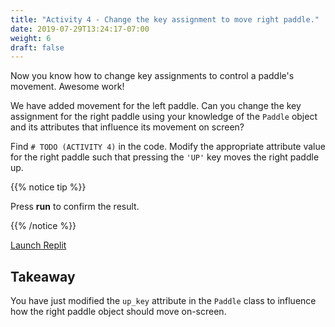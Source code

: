 ```yaml
---
title: "Activity 4 - Change the key assignment to move right paddle."
date: 2019-07-29T13:24:17-07:00
weight: 6
draft: false
---
```


Now you know how to change key assignments to control a paddle's movement. Awesome work!

We have added movement for the left paddle. Can you change the key assignment for the right paddle using your knowledge
of the `Paddle` object and its attributes that influence its movement on screen?

Find `# TODO (ACTIVITY 4)` in the code. Modify the appropriate attribute value for the right paddle such that pressing
the `'UP'` key moves the right paddle up.

{{% notice tip %}}

Press <b>run</b> to confirm the result.

{{% /notice %}}

<a class="my-2 mx-4 btn btn-info" href="https://replit.com/@nuevofoundation/PongLessonStudent" target="_blank">Launch
Replit</a>

## Takeaway

You have just modified the `up_key` attribute in the `Paddle` class to influence how the right paddle object should move
on-screen.
